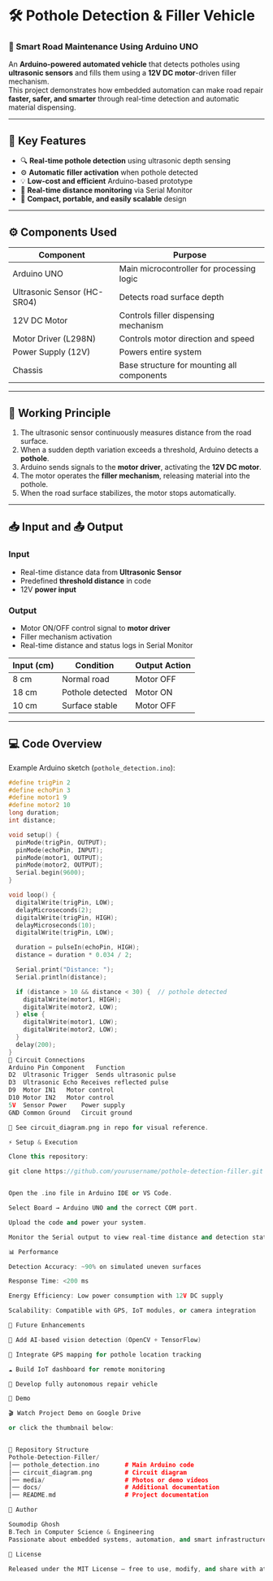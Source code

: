 # 🛠️ Pothole Detection & Filler Vehicle  

### 🚗 Smart Road Maintenance Using Arduino UNO  

An **Arduino-powered automated vehicle** that detects potholes using **ultrasonic sensors** and fills them using a **12V DC motor**-driven filler mechanism.  
This project demonstrates how embedded automation can make road repair **faster, safer, and smarter** through real-time detection and automatic material dispensing.

---

## 🌟 Key Features
- 🔍 **Real-time pothole detection** using ultrasonic depth sensing  
- ⚙️ **Automatic filler activation** when pothole detected  
- 💡 **Low-cost and efficient** Arduino-based prototype  
- 📶 **Real-time distance monitoring** via Serial Monitor  
- 🔋 **Compact, portable, and easily scalable** design  

---

## ⚙️ Components Used
| Component | Purpose |
|------------|----------|
| Arduino UNO | Main microcontroller for processing logic |
| Ultrasonic Sensor (HC-SR04) | Detects road surface depth |
| 12V DC Motor | Controls filler dispensing mechanism |
| Motor Driver (L298N) | Controls motor direction and speed |
| Power Supply (12V) | Powers entire system |
| Chassis | Base structure for mounting all components |

---

## 🧠 Working Principle
1. The ultrasonic sensor continuously measures distance from the road surface.  
2. When a sudden depth variation exceeds a threshold, Arduino detects a **pothole**.  
3. Arduino sends signals to the **motor driver**, activating the **12V DC motor**.  
4. The motor operates the **filler mechanism**, releasing material into the pothole.  
5. When the road surface stabilizes, the motor stops automatically.

---

## 📥 Input and 📤 Output

### **Input**
- Real-time distance data from **Ultrasonic Sensor**  
- Predefined **threshold distance** in code  
- 12V **power input**  

### **Output**
- Motor ON/OFF control signal to **motor driver**  
- Filler mechanism activation  
- Real-time distance and status logs in Serial Monitor  

| Input (cm) | Condition | Output Action |
|-------------|------------|----------------|
| 8 cm | Normal road | Motor OFF |
| 18 cm | Pothole detected | Motor ON |
| 10 cm | Surface stable | Motor OFF |

---

## 💻 Code Overview
Example Arduino sketch (`pothole_detection.ino`):

```cpp
#define trigPin 2
#define echoPin 3
#define motor1 9
#define motor2 10
long duration;
int distance;

void setup() {
  pinMode(trigPin, OUTPUT);
  pinMode(echoPin, INPUT);
  pinMode(motor1, OUTPUT);
  pinMode(motor2, OUTPUT);
  Serial.begin(9600);
}

void loop() {
  digitalWrite(trigPin, LOW);
  delayMicroseconds(2);
  digitalWrite(trigPin, HIGH);
  delayMicroseconds(10);
  digitalWrite(trigPin, LOW);

  duration = pulseIn(echoPin, HIGH);
  distance = duration * 0.034 / 2;

  Serial.print("Distance: ");
  Serial.println(distance);

  if (distance > 10 && distance < 30) {  // pothole detected
    digitalWrite(motor1, HIGH);
    digitalWrite(motor2, LOW);
  } else {
    digitalWrite(motor1, LOW);
    digitalWrite(motor2, LOW);
  }
  delay(200);
}
🔌 Circuit Connections
Arduino Pin	Component	Function
D2	Ultrasonic Trigger	Sends ultrasonic pulse
D3	Ultrasonic Echo	Receives reflected pulse
D9	Motor IN1	Motor control
D10	Motor IN2	Motor control
5V	Sensor Power	Power supply
GND	Common Ground	Circuit ground

📸 See circuit_diagram.png in repo for visual reference.

⚡ Setup & Execution

Clone this repository:

git clone https://github.com/yourusername/pothole-detection-filler.git


Open the .ino file in Arduino IDE or VS Code.

Select Board → Arduino UNO and the correct COM port.

Upload the code and power your system.

Monitor the Serial output to view real-time distance and detection status.

📊 Performance

Detection Accuracy: ~90% on simulated uneven surfaces

Response Time: <200 ms

Energy Efficiency: Low power consumption with 12V DC supply

Scalability: Compatible with GPS, IoT modules, or camera integration

🚀 Future Enhancements

🧠 Add AI-based vision detection (OpenCV + TensorFlow)

📍 Integrate GPS mapping for pothole location tracking

☁️ Build IoT dashboard for remote monitoring

🤖 Develop fully autonomous repair vehicle

🎥 Demo

🎬 Watch Project Demo on Google Drive

or click the thumbnail below:


📁 Repository Structure
Pothole-Detection-Filler/
│── pothole_detection.ino       # Main Arduino code
│── circuit_diagram.png         # Circuit diagram
│── media/                      # Photos or demo videos
│── docs/                       # Additional documentation
│── README.md                   # Project documentation

👤 Author

Soumodip Ghosh
B.Tech in Computer Science & Engineering
Passionate about embedded systems, automation, and smart infrastructure innovation.

🪪 License

Released under the MIT License – free to use, modify, and share with attribution.
